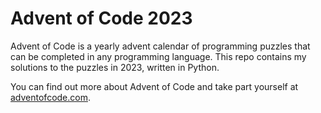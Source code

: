 # Advent of Code 2023
Advent of Code is a yearly advent calendar of programming puzzles that can be completed in any programming language. This repo contains my solutions to the puzzles in 2023, written in Python.

You can find out more about Advent of Code and take part yourself at [adventofcode.com](https://adventofcode.com/).